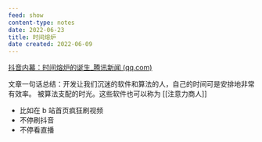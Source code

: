 ```yaml
---
feed: show
content-type: notes
date: 2022-06-23
title: 时间熔炉
date created: 2022-06-09
---
```


[抖音内幕：时间熔炉的诞生_腾讯新闻 (qq.com)](https://new.qq.com/omn/20201026/20201026A01KII00.html)

文章一句话总结：开发让我们沉迷的软件和算法的人，自己的时间可是安排地非常有效率。
被算法支配的时光。这些软件也可以称为 [[注意力商人]]
 - 比如在 b 站首页疯狂刷视频
 - 不停刷抖音
 - 不停看直播
